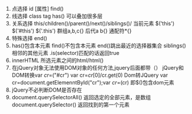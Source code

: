 1. 点选择 id [属性] find()
2. 线选择 class tag has() 可以叠加很多层
2. 关系选择 this/children()/parent()/next()/siblings()/
  当前元素 $('this') $('#this') $('.this') 
  群组a,b,c{} 后代a b{} 通配符*{}
3. 特殊选择 end() 
4. has()包含本元素
  find()不包含本元素
  end()跳出最近的选择器集合
  siblings()相邻的其他元素
  .is(selector)匹配的话返回true
5. innerHTML 所选元素之间的html/html()
6. 在jQuery对象无法使用DOM对象的任何方法,jquery后面都带（）
  jQuery和DOM转换var $cr=$("#cr") var cr=$cr[0]/$cr.get(0)
  Dom转JQuery var cr=document.getElemenntById("cr");var   $cr=$(cr)  即$()包含dom元素
7. jQuery不必判断DOM是否存在
8. document.querySelectorAll() 返回选定的全部元素，是数组
  document.querySelector() 返回找到的第一个元素
